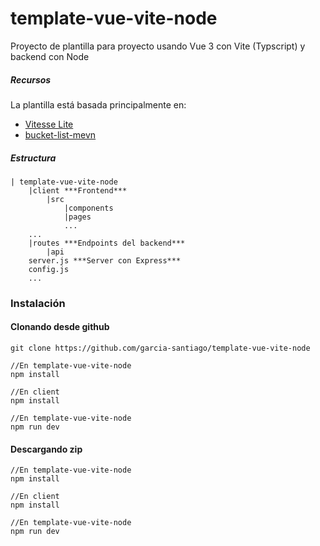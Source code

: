 # template-vue-vite-node

Proyecto de plantilla para proyecto usando Vue 3 con Vite (Typscript) y backend con Node

##### Recursos

La plantilla está basada principalmente en:
* [Vitesse Lite ](https://github.com/antfu/vitesse-lite)
* [bucket-list-mevn](https://github.com/3stbn/bucket-list-mevn)

##### Estructura
```
| template-vue-vite-node
    |client ***Frontend***
        |src
            |components
            |pages
            ...
    ...
    |routes ***Endpoints del backend***
        |api 
    server.js ***Server con Express***
    config.js
    ... 
```
### Instalación

#### Clonando desde github
```
git clone https://github.com/garcia-santiago/template-vue-vite-node

//En template-vue-vite-node
npm install 

//En client
npm install

//En template-vue-vite-node
npm run dev
```

#### Descargando zip
```
//En template-vue-vite-node
npm install 

//En client
npm install

//En template-vue-vite-node
npm run dev
```